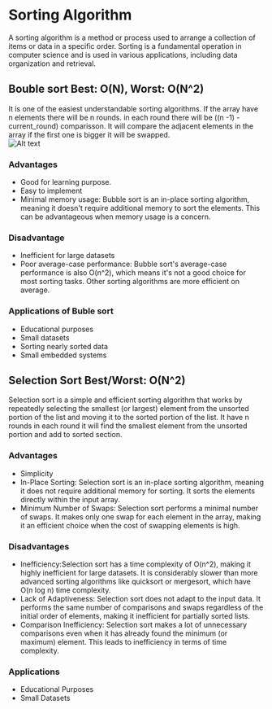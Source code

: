 # Sorting Algorithm
A sorting algorithm is a method or process used to arrange a collection of items or data in a specific order. Sorting is a fundamental operation in computer science and is used in various applications, including data organization and retrieval.
## Bouble sort  Best: O(N), Worst: O(N^2)
It is one of the easiest understandable sorting algorithms.
If the array have n elements there will be n rounds. in each round there will be ((n -1) - current_round) comparisson. 
It will compare the adjacent elements in the array if the first one is bigger it will be swapped.  
![Alt text](https://res.cloudinary.com/practicaldev/image/fetch/s--AIAlZIhq--/c_limit%2Cf_auto%2Cfl_progressive%2Cq_auto%2Cw_880/https://dev-to-uploads.s3.amazonaws.com/i/euz62qdpc74m9w4gcg09.png)
### Advantages  
 - Good for learning purpose.
 - Easy to implement
 - Minimal memory usage: Bubble sort is an in-place sorting algorithm, meaning it doesn't require additional memory to sort the elements. This can be advantageous when memory usage is a concern.  
 ### Disadvantage  
 - Inefficient for large datasets
 - Poor average-case performance: Bubble sort's average-case performance is also O(n^2), which means it's not a good choice for most sorting tasks. Other sorting algorithms are more efficient on average.
 ### Applications of Buble sort  
 - Educational purposes  
 - Small datasets
 - Sorting nearly sorted data  
 - Small embedded systems  

 ## Selection Sort  Best/Worst: O(N^2)
 Selection sort is a simple and efficient sorting algorithm that works by repeatedly selecting the smallest (or largest) element from the unsorted portion of the list and moving it to the sorted portion of the list. 
 It have n rounds in each round it will find the smallest element from the unsorted portion and add to sorted section.
 ### Advantages 
 - Simplicity 
 - In-Place Sorting: Selection sort is an in-place sorting algorithm, meaning it does not require additional memory for sorting. It sorts the elements directly within the input array.
- Minimum Number of Swaps: Selection sort performs a minimal number of swaps. It makes only one swap for each element in the array, making it an efficient choice when the cost of swapping elements is high.  

### Disadvantages 
- Inefficiency:Selection sort has a time complexity of O(n^2), making it highly inefficient for large datasets. It is considerably slower than more advanced sorting algorithms like quicksort or mergesort, which have O(n log n) time complexity.
- Lack of Adaptiveness: Selection sort does not adapt to the input data. It performs the same number of comparisons and swaps regardless of the initial order of elements, making it inefficient for partially sorted lists.
- Comparison Inefficiency: Selection sort makes a lot of unnecessary comparisons even when it has already found the minimum (or maximum) element. This leads to inefficiency in terms of time complexity.

### Applications 
- Educational Purposes 
- Small Datasets 